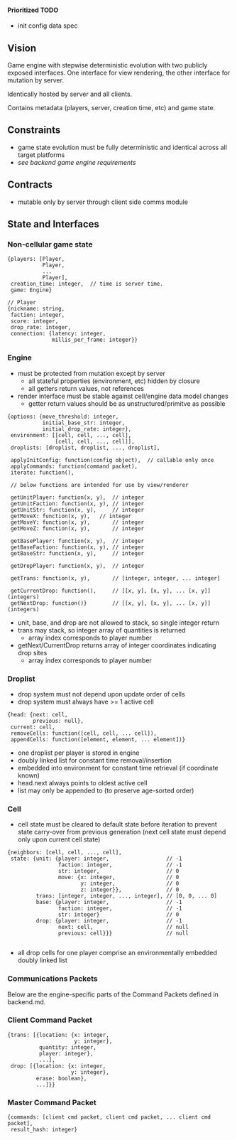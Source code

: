 #### Prioritized TODO

- init config data spec

## Vision

Game engine with stepwise deterministic evolution with two publicly exposed interfaces.  One interface for view rendering, the other interface for mutation by server.

Identically hosted by server and all clients.

Contains metadata (players, server, creation time, etc) and game state.

## Constraints

- game state evolution must be fully deterministic and identical across all target platforms
- *see backend game engine requirements*

## Contracts

- mutable only by server through client side comms module

## State and Interfaces

### Non-cellular game state

```
{players: [Player,
           Player,
           ...
           Player],
 creation_time: integer,  // time is server time.
 game: Engine}
           
// Player
{nickname: string,
 faction: integer,
 score: integer,
 drop_rate: integer,
 connection: {latency: integer,
              millis_per_frame: integer}}
```

### Engine

- must be protected from mutation except by server
    - all stateful properties (environment, etc) hidden by closure
    - all getters return values, not references
- render interface must be stable against cell/engine data model changes
    - getter return values should be as unstructured/primitve as possible

```
{options: {move_threshold: integer,
           initial_base_str: integer,
           initial_drop_rate: integer},
 environment: [[cell, cell, ..., cell],
               [cell, cell, ..., cell]],
 droplists: [droplist, droplist, ..., droplist],
 
 applyInitConfig: function(config object),  // callable only once
 applyCommands: function(command packet),
 iterate: function(),

 // below functions are intended for use by view/renderer

 getUnitPlayer: function(x, y),  // integer
 getUnitFaction: function(x, y), // integer
 getUnitStr: function(x, y),     // integer
 getMoveX: function(x, y),	 // integer
 getMoveY: function(x, y),       // integer
 getMoveZ: function(x, y),       // integer

 getBasePlayer: function(x, y),  // integer
 getBaseFaction: function(x, y), // integer
 getBaseStr: function(x, y),     // integer

 getDropPlayer: function(x, y),  // integer

 getTrans: function(x, y),       // [integer, integer, ... integer]

 getCurrentDrop: function(),     // [[x, y], [x, y], ... [x, y]] (integers)
 getNextDrop: function()}        // [[x, y], [x, y], ... [x, y]] (integers)
```

- unit, base, and drop are not allowed to stack, so single integer return
- trans may stack, so integer array of quantities is returned
    - array index corresponds to player number
- getNext/CurrentDrop returns array of integer coordinates indicating drop sites
    - array index corresponds to player number

### Droplist

- drop system must not depend upon update order of cells
- drop system must always have >= 1 active cell

```
{head: {next: cell,
        previous: null},
 current: cell,
 removeCells: function([cell, cell, ... cell]),
 appendCells: function([element, element, ... element])}
```

- one droplist per player is stored in engine
- doubly linked list for constant time removal/insertion
- embedded into environment for constant time retrieval (if coordinate known)
- head.next always points to oldest active cell
- list may only be appended to (to preserve age-sorted order)

### Cell

- cell state must be cleared to default state before iteration to prevent
  state carry-over from previous generation (next cell state must depend only
  upon current cell state)
 
```
{neighbors: [cell, cell, ..., cell],
 state: {unit: {player: integer,                  // -1
                faction: integer,                 // -1
                str: integer,                     // 0
                move: {x: integer,                // 0
                       y: integer,                // 0
                       z: integer}},              // 0
         trans: [integer, integer, ..., integer], // [0, 0, ... 0]
         base: {player: integer,                  // -1
                faction: integer,                 // -1
                str: integer}                     // 0
         drop: {player: integer,                  // -1
                next: cell,                       // null
                previous: cell}}}                 // null
                
```

- all drop cells for one player comprise an environmentally embedded doubly
  linked list

### Communications Packets

Below are the engine-specific parts of the Command Packets defined in backend.md.

### Client Command Packet

```
{trans: [{location: {x: integer,
                     y: integer},
          quantity: integer,
          player: integer},
          ...],
 drop: [{location: {x: integer,
                    y: integer},
         erase: boolean},
         ...]}}
```

### Master Command Packet

```
{commands: [client cmd packet, client cmd packet, ... client cmd packet],
 result_hash: integer}
```

